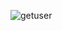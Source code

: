 
![getuser](https://user-images.githubusercontent.com/89120135/201520133-ee7d99d2-d9af-4f9a-bb8c-52787ffedd12.png)
